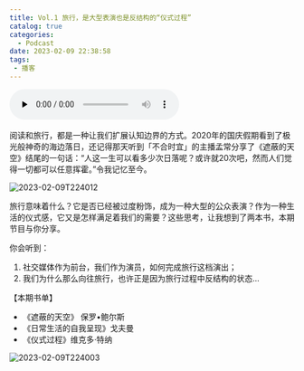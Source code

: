 ```yaml
---
title: Vol.1 旅行，是大型表演也是反结构的“仪式过程”
catalog: true
categories:
  - Podcast
date: 2023-02-09 22:38:58
tags:
 - 播客
---
```


​<audio id="audio" controls="" preload="none" display="block">
      <source id="mp3" src="https://media.xyzcdn.net/lpoQK2c8A3bVnzuuMVxqXLwNGoY-.m4a">
</audio>

阅读和旅行，都是一种让我们扩展认知边界的方式。2020年的国庆假期看到了极光般神奇的海边落日，还记得那天听到「不合时宜」的主播孟常分享了《遮蔽的天空》结尾的一句话：“人这一生可以看多少次日落呢？或许就20次吧，然而人们觉得一切都可以任意挥霍。”令我记忆至今。

![2023-02-09T224012](2023-02-09T224012.png)

旅行意味着什么？它是否已经被过度粉饰，成为一种大型的公众表演？作为一种生活的仪式感，它又是怎样满足着我们的需要？这些思考，让我想到了两本书，本期节目与你分享。

你会听到：

1. 社交媒体作为前台，我们作为演员，如何完成旅行这档演出；
2. 我们为什么那么向往旅行，也许正是因为旅行过程中反结构的状态...

【本期书单】

- 《遮蔽的天空》 保罗•鲍尔斯
- 《日常生活的自我呈现》戈夫曼
- 《仪式过程》维克多·特纳

![2023-02-09T224003](2023-02-09T224003.png)